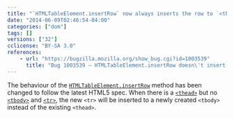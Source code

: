 ```yaml
---
title: "`HTMLTableElement.insertRow` now always inserts the row to `<tbody>`"
date: "2014-06-09T02:46:54-04:00"
categories: ["dom"]
tags: []
versions: ["32"]
cclicense: "BY-SA 3.0"
references:
    - url: "https://bugzilla.mozilla.org/show_bug.cgi?id=1003539"
      title: "Bug 1003539 – HTMLTableElement.insertRow doesn\'t insert the row at the right place when table has a thead or tfoot, no tbody, and no rows"
---
```

The behaviour of the [`HTMLTableElement.insertRow`](https://developer.mozilla.org/docs/Web/API/HTMLTableElement.insertRow) method has been changed to follow the latest HTML5 spec. When there is a [`<thead>`](https://developer.mozilla.org/docs/Web/HTML/Element/thead) but no [`<tbody>`](https://developer.mozilla.org/docs/Web/HTML/Element/tbody) and [`<tr>`](https://developer.mozilla.org/docs/Web/HTML/Element/tr), the new `<tr>` will be inserted to a newly created `<tbody>` instead of the existing `<thead>`.

